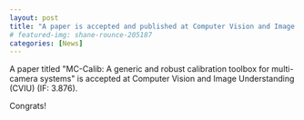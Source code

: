 ```yaml
---
layout: post
title: "A paper is accepted and published at Computer Vision and Image Understanding (CVIU)"
# featured-img: shane-rounce-205187
categories: [News]
---
```


A paper titled "MC-Calib: A generic and robust calibration toolbox for multi-camera systems" is accepted at Computer Vision and Image Understanding (CVIU) (IF: 3.876).

Congrats!
